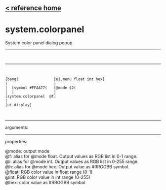 [< reference home](index.html)
---

# system.colorpanel


System color panel dialog popup

---

<br>


---


```


[bang(                [ui.menu float int hex]
|                     |
|  [symbol #FFAA77(   [@mode $2(
|  |                  |
[system.colorpanel  @f]
|
[ui.display]

            
```

---
arguments:


---
properties:

@mode: output
            mode<br>
@f: alias for @mode float. Output values as RGB list in
            0-1 range.<br>
@i: alias for @mode int. Output values as RGB list in
            0-255 range.<br>
@h: alias for @mode hex. Output value as #RRGGBB
            symbol.<br>
@float: RGB color value in float range
            (0-1)<br>
@int: RGB color value in int range
            (0-255)<br>
@hex: color value as #RRGGBB
            symbol<br>

